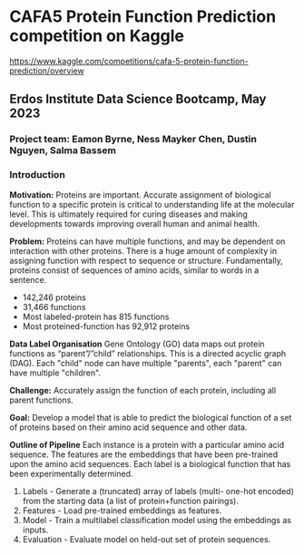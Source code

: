 # CAFA5 Protein Function Prediction competition on Kaggle
https://www.kaggle.com/competitions/cafa-5-protein-function-prediction/overview

## Erdos Institute Data Science Bootcamp, May 2023

### Project team: Eamon Byrne, Ness Mayker Chen, Dustin Nguyen, Salma Bassem

### Introduction

**Motivation:**
Proteins are important. Accurate assignment of biological function to a specific protein is critical to understanding life at the molecular level. This is ultimately required for curing diseases and making developments towards improving overall human and animal health.

**Problem:**
Proteins can have multiple functions, and may be dependent on interaction with other proteins. There is a huge amount of complexity in assigning function with respect to sequence or structure. Fundamentally, proteins consist of sequences of amino acids, similar to words in a sentence. 
- 142,246 proteins          
- 31,466 functions
- Most labeled-protein has 815 functions
- Most proteined-function has 92,912 proteins 

**Data Label Organisation**
Gene Ontology (GO) data maps out protein functions as “parent”/”child” relationships. This is a directed acyclic graph (DAG). Each "child" node can have multiple "parents", each "parent" can have multiple "children".

**Challenge:**
Accurately assign the function of each protein, including all parent functions.

**Goal:**
Develop a model that is able to predict the biological function of a set of proteins based on their amino acid sequence and other data. 

**Outline of Pipeline**
Each instance is a protein with a particular amino acid sequence. The features are the embeddings that have been pre-trained upon the amino acid sequences. Each label is a biological function that has been experimentally determined.

1. Labels - Generate a (truncated) array of labels (multi- one-hot encoded) from the starting data (a list of protein+function pairings).
2. Features - Load pre-trained embeddings as features.
3. Model - Train a multilabel classification model using the embeddings as inputs.
4. Evaluation - Evaluate model on held-out set of protein sequences.

